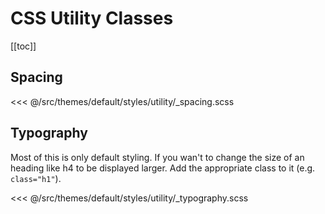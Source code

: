 # CSS Utility Classes

[[toc]]

## Spacing

<!-- prettier-ignore -->
<<< @/src/themes/default/styles/utility/_spacing.scss

## Typography

Most of this is only default styling. If you wan't to change the size of an heading like h4 to be displayed larger. Add the appropriate class to it (e.g. `class="h1"`).

<!-- prettier-ignore -->
<<< @/src/themes/default/styles/utility/_typography.scss
